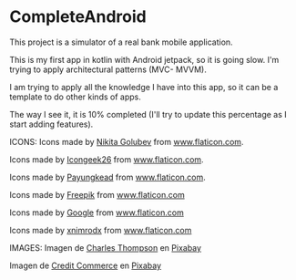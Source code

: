 # CompleteAndroid

This project is a simulator of a real bank mobile application.

This is my first app in kotlin with Android jetpack, so it is going slow. I'm trying to apply architectural patterns (MVC- MVVM). 

I am trying to apply all the knowledge I have into this app, so it can be a template to do other kinds of apps. 

The way I see it, it is 10% completed (I'll try to update this percentage as I start adding features).


ICONS:
Icons made by <a href="https://www.flaticon.com/authors/nikita-golubev" title="Nikita Golubev">Nikita Golubev</a> from <a href="https://www.flaticon.com/" title="Flaticon"> www.flaticon.com</a>. 

Icons made by <a href="https://www.flaticon.com/authors/icongeek26" title="Icongeek26">Icongeek26</a> from <a href="https://www.flaticon.com/" title="Flaticon"> www.flaticon.com</a>. 

Icons made by <a href="https://www.flaticon.com/authors/payungkead" title="Payungkead">Payungkead</a> from <a href="https://www.flaticon.com/" title="Flaticon"> www.flaticon.com</a>. 

Icons made by <a href="https://www.flaticon.com/authors/freepik" title="Freepik">Freepik</a> from <a href="https://www.flaticon.com/" title="Flaticon"> www.flaticon.com</a>

Icons made by <a href="https://www.flaticon.com/authors/google" title="Google">Google</a> from <a href="https://www.flaticon.com/" title="Flaticon"> www.flaticon.com</a>

Icons made by <a href="https://www.flaticon.com/authors/xnimrodx" title="xnimrodx">xnimrodx</a> from <a href="https://www.flaticon.com/" title="Flaticon"> www.flaticon.com</a>

IMAGES:
Imagen de <a href="https://pixabay.com/es/users/nosheep-204378/?utm_source=link-attribution&amp;utm_medium=referral&amp;utm_campaign=image&amp;utm_content=1885540">Charles Thompson</a> en <a href="https://pixabay.com/es/?utm_source=link-attribution&amp;utm_medium=referral&amp;utm_campaign=image&amp;utm_content=1885540">Pixabay</a>

Imagen de <a href="https://pixabay.com/es/users/ccfb-15300756/?utm_source=link-attribution&amp;utm_medium=referral&amp;utm_campaign=image&amp;utm_content=4858797">Credit Commerce</a> en <a href="https://pixabay.com/es/?utm_source=link-attribution&amp;utm_medium=referral&amp;utm_campaign=image&amp;utm_content=4858797">Pixabay</a>
